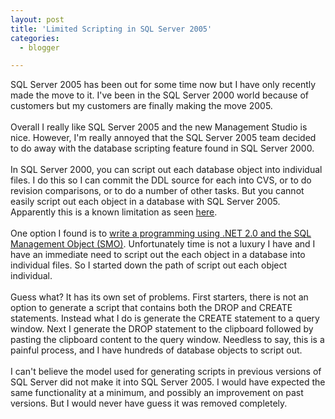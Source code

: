 ```yaml
---
layout: post
title: 'Limited Scripting in SQL Server 2005'
categories:
  - blogger

---
```


SQL Server 2005 has been out for some time now but I have only recently made the move to it.  I've been in the SQL Server 2000 world because of customers but my customers are finally making the move 2005.<br /><br />Overall I really like SQL Server 2005 and the new Management Studio is nice.  However, I'm really annoyed that the SQL Server 2005 team decided to do away with the database scripting feature found in SQL Server 2000.  <br /><br />In SQL Server 2000, you can script out each database object into individual files.  I do this so I can commit the DDL source for each into CVS, or to do revision comparisons, or to do a number of other tasks.  But you cannot easily script out each object in a database with SQL Server 2005.  Apparently this is a known limitation as seen <a href="http://lab.msdn.microsoft.com/productfeedback/viewfeedback.aspx?feedbackid=9eb6c773-2dbb-4a27-b9d8-225d6ed4385a">here</a>.<br /><br />One option I found is to <a href="http://www.sqlteam.com/item.asp?ItemID=23185">write a programming using .NET 2.0 and the SQL Management Object (SMO)</a>.  Unfortunately time is not a luxury I have and I have an immediate need to script out the each object in a database into individual files.  So I started down the path of script out each object individual.  <br /><br />Guess what?  It has its own set of problems.  First starters, there is not an option to generate a script that contains both the DROP and CREATE statements.  Instead what I do is generate the CREATE statement to a query window.  Next I generate the DROP statement to the clipboard followed by pasting the clipboard content to the query window.  Needless to say, this is a painful process, and I have hundreds of database objects to script out.<br /><br />I can't believe the model used for generating scripts in previous versions of SQL Server did not make it into SQL Server 2005.  I would have expected the same functionality at a minimum, and possibly an improvement on past versions.  But I would never have guess it was removed completely.
